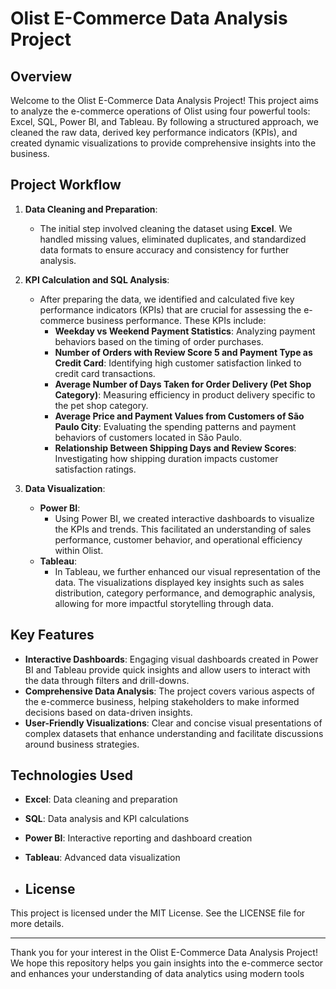 # Olist E-Commerce Data Analysis Project

## Overview

Welcome to the Olist E-Commerce Data Analysis Project! This project aims to analyze the e-commerce operations of Olist using four powerful tools: Excel, SQL, Power BI, and Tableau. By following a structured approach, we cleaned the raw data, derived key performance indicators (KPIs), and created dynamic visualizations to provide comprehensive insights into the business.

## Project Workflow

1. **Data Cleaning and Preparation**:
   - The initial step involved cleaning the dataset using **Excel**. We handled missing values, eliminated duplicates, and standardized data formats to ensure accuracy and consistency for further analysis.

2. **KPI Calculation and SQL Analysis**:
   - After preparing the data, we identified and calculated five key performance indicators (KPIs) that are crucial for assessing the e-commerce business performance. These KPIs include:
     - **Weekday vs Weekend Payment Statistics**: Analyzing payment behaviors based on the timing of order purchases.
     - **Number of Orders with Review Score 5 and Payment Type as Credit Card**: Identifying high customer satisfaction linked to credit card transactions.
     - **Average Number of Days Taken for Order Delivery (Pet Shop Category)**: Measuring efficiency in product delivery specific to the pet shop category.
     - **Average Price and Payment Values from Customers of São Paulo City**: Evaluating the spending patterns and payment behaviors of customers located in São Paulo.
     - **Relationship Between Shipping Days and Review Scores**: Investigating how shipping duration impacts customer satisfaction ratings.

3. **Data Visualization**:
   - **Power BI**:
     - Using Power BI, we created interactive dashboards to visualize the KPIs and trends. This facilitated an understanding of sales performance, customer behavior, and operational efficiency within Olist.
   - **Tableau**:
     - In Tableau, we further enhanced our visual representation of the data. The visualizations displayed key insights such as sales distribution, category performance, and demographic analysis, allowing for more impactful storytelling through data.

## Key Features

- **Interactive Dashboards**: Engaging visual dashboards created in Power BI and Tableau provide quick insights and allow users to interact with the data through filters and drill-downs.
- **Comprehensive Data Analysis**: The project covers various aspects of the e-commerce business, helping stakeholders to make informed decisions based on data-driven insights.
- **User-Friendly Visualizations**: Clear and concise visual presentations of complex datasets that enhance understanding and facilitate discussions around business strategies.

## Technologies Used

- **Excel**: Data cleaning and preparation
- **SQL**: Data analysis and KPI calculations
- **Power BI**: Interactive reporting and dashboard creation
- **Tableau**: Advanced data visualization

- ## License

This project is licensed under the MIT License. See the LICENSE file for more details.

---

Thank you for your interest in the Olist E-Commerce Data Analysis Project! We hope this repository helps you gain insights into the e-commerce sector and enhances your understanding of data analytics using modern tools
